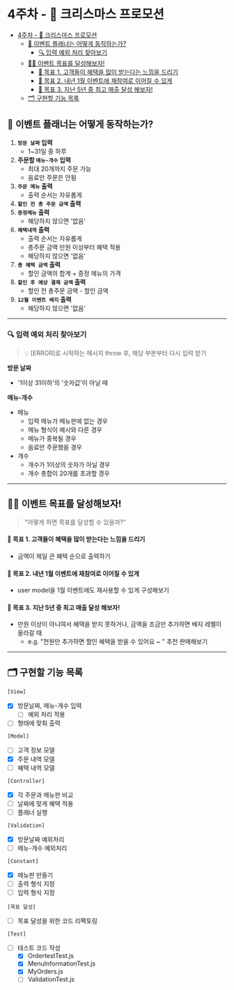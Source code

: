# 4주차 - 🎁 크리스마스 프로모션

- [4주차 - 🎁 크리스마스 프로모션](#4주차----크리스마스-프로모션)
  - [📆 이벤트 플래너는 어떻게 동작하는가?](#-이벤트-플래너는-어떻게-동작하는가)
    - [🔍 입력 예외 처리 찾아보기](#-입력-예외-처리-찾아보기)
  - [🧑‍🎄 이벤트 목표를 달성해보자!](#-이벤트-목표를-달성해보자)
    - [🎄 목표 1. 고객들이 혜택을 많이 받는다는 느낌을 드리기](#-목표-1-고객들이-혜택을-많이-받는다는-느낌을-드리기)
    - [🎄 목표 2. 내년 1월 이벤트에 재참여로 이어질 수 있게](#-목표-2-내년-1월-이벤트에-재참여로-이어질-수-있게)
    - [🎄 목표 3. 지난 5년 중 최고 매출 달성 해보자!](#-목표-3-지난-5년-중-최고-매출-달성-해보자)
  - [🗂️ 구현할 기능 목록](#️-구현할-기능-목록)

## 📆 이벤트 플래너는 어떻게 동작하는가?

1. **`방문 날짜` 입력**
   - 1~31일 중 하루
2. **주문할 `메뉴-개수` 입력**
   - 최대 20개까지 주문 가능
   - 음료만 주문은 안됨
3. **`주문 메뉴` 출력**
   - 출력 순서는 자유롭게
4. **`할인 전 총 주문 금액` 출력**
5. **`증정메뉴` 출력**
   - 해당하지 않으면 '없음'
6. **`혜택내역` 출력**
   - 출력 순서는 자유롭게
   - 총주문 금액 만원 이상부터 혜택 적용
   - 해당하지 않으면 '없음'
7. **`총 혜택 금액` 출력**
   - 할인 금액의 합계 + 증정 메뉴의 가격
8. **`할인 후 예상 결제 금액` 출력**
   - 할인 전 총주문 금액 - 할인 금액
9. **`12월 이벤트 배지` 출력**
   - 해당하지 않으면 '없음'

---

### 🔍 입력 예외 처리 찾아보기

> 💡 [ERROR]로 시작하는 메시지 throw 후, 해당 부분부터 다시 입력 받기

**방문 날짜**

- '1이상 31이하'의 '숫자값'이 아닐 때

**메뉴-개수**

- 메뉴
  - 입력 메뉴가 메뉴판에 없는 경우
  - 메뉴 형식이 예시와 다른 경우
  - 메뉴가 중복될 경우
  - 음료만 주문했을 경우
- 개수
  - 개수가 1이상의 숫자가 아닐 경우
  - 개수 총합이 20개를 초과할 경우

---

## 🧑‍🎄 이벤트 목표를 달성해보자!

> "어떻게 하면 목표를 달성할 수 있을까?"

#### 🎄 목표 1. 고객들이 혜택을 많이 받는다는 느낌을 드리기

- 금액이 제일 큰 혜택 순으로 출력하기

#### 🎄 목표 2. 내년 1월 이벤트에 재참여로 이어질 수 있게

- user model을 1월 이벤트에도 재사용할 수 있게 구성해보기

#### 🎄 목표 3. 지난 5년 중 최고 매출 달성 해보자!

- 만원 이상이 아니여서 혜택을 받지 못하거나, 금액을 조금만 추가하면 배지 레벨이 올라갈 때
  - e.g. "천원만 추가하면 할인 혜택을 받을 수 있어요 ~ " 추천 판매해보기

---

## 🗂️ 구현할 기능 목록

`[View]`

- [x] 방문날짜, 메뉴-개수 입력
  - [ ] 예외 처리 적용
- [ ] 형태에 맞춰 출력

`[Model]`

- [ ] 고객 정보 모델
- [x] 주문 내역 모델
- [ ] 혜택 내역 모델

`[Controller]`

- [x] 각 주문과 메뉴판 비교
- [ ] 날짜에 맞게 혜택 적용
- [ ] 플래너 실행

`[Validation]`

- [x] 방문날짜 예외처리
- [ ] 메뉴-개수 예외처리

`[Constant]`

- [x] 메뉴판 만들기
- [ ] 출력 형식 지정
- [ ] 입력 형식 지정

`[목표 달성]`

- [ ] 목표 달성을 위한 코드 리팩토링

`[Test]`

- [ ] 테스트 코드 작성
  - [x] OrdertestTest.js
  - [x] MenuInformationTest.js
  - [x] MyOrders.js
  - [ ] ValidationTest.js
